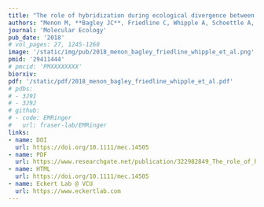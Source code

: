 ```yaml
---
title: "The role of hybridization during ecological divergence between southwestern white pine, _Pinus strobiformis_, and limber pine, _P. flexilis_."
authors: "Menon M, **Bagley JC**, Friedline C, Whipple A, Schoettle A, Sáenz AL, Wehenkel CA, Flores-Renteria LH, Sneizko R, Cushman S, Waring K, Eckert AJ"
journal: 'Molecular Ecology'
pub_date: '2018'
# vol_pages: 27, 1245-1260
image: '/static/img/pub/2018_menon_bagley_friedline_whipple_et_al.png'
pmid: '29411444'
# pmcid: 'PMXXXXXXXX'
biorxiv: 
pdf: '/static/pdf/2018_menon_bagley_friedline_whipple_et_al.pdf'
# pdbs:
# - 3J9I
# - 3J9J
# github:
# - code: EMRinger
#   url: fraser-lab/EMRinger
links:
- name: DOI
  url: https://doi.org/10.1111/mec.14505
- name: PDF
  url: https://www.researchgate.net/publication/322982849_The_role_of_hybridization_during_ecological_divergence_of_southwestern_white_pine_Pinus_strobiformis_and_limber_pine_P_flexilis
- name: HTML
  url: https://doi.org/10.1111/mec.14505
- name: Eckert Lab @ VCU
  url: https://www.eckertlab.com
---
```


